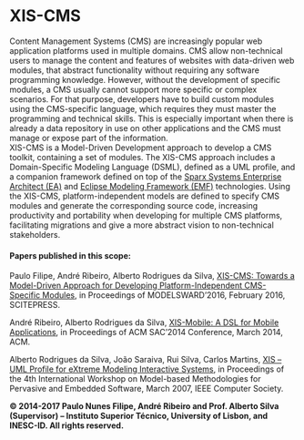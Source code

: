 # XIS-CMS
Content Management Systems (CMS) are increasingly popular web application platforms used in multiple domains. CMS allow non-technical users to manage the content and features of websites with data-driven web modules, that abstract functionality without requiring any software programming knowledge. However, without the development of specific modules, a CMS usually cannot support more specific or complex scenarios. For that purpose, developers have to build custom modules using the CMS-specific language, which requires they must master the programming and technical skills. This is especially important when there is already a data repository in use on other applications and the CMS must manage or expose part of the information.  
    XIS-CMS is a Model-Driven Development approach to develop a CMS toolkit, containing a set of modules. The XIS-CMS approach includes a Domain-Specific Modeling Language (DSML), defined as a UML profile, and a companion framework defined on top of the [Sparx Systems Enterprise Architect (EA)](http://www.sparxsystems.com/products/ea/index.html) and [Eclipse Modeling Framework (EMF)](http://www.eclipse.org/modeling/emf) technologies. Using the XIS-CMS, platform-independent models are defined to specify CMS modules and generate the corresponding source code, increasing productivity and portability when developing for multiple CMS platforms, facilitating migrations and give a more abstract vision to non-technical stakeholders.


#### Papers published in this scope:

Paulo Filipe, André Ribeiro, Alberto Rodrigues da Silva, [XIS-CMS: Towards a Model-Driven Approach for Developing Platform-Independent CMS-Specific Modules](http://isg.inesc-id.pt/alb/static/papers/2016/c135-pf-XIS-CMS.pdf), in Proceedings of MODELSWARD’2016, February 2016, SCITEPRESS.

André Ribeiro, Alberto Rodrigues da Silva, [XIS-Mobile: A DSL for Mobile Applications](http://isg.inesc-id.pt/alb/static/papers/2014/c120-ar-SAC-2014.pdf), in Proceedings of ACM SAC’2014 Conference, March 2014, ACM.  

Alberto Rodrigues da Silva, João Saraiva, Rui Silva, Carlos Martins, [XIS – UML Profile for eXtreme Modeling Interactive Systems](http://isg.inesc-id.pt/alb/static/papers/2007/i68-as-XISUMLProfile-MOMPES2007.pdf), in Proceedings of the 4th International Workshop on Model-based Methodologies for Pervasive and Embedded Software, March 2007, IEEE Computer Society. 

**© 2014-2017 Paulo Nunes Filipe, André Ribeiro and Prof. Alberto Silva (Supervisor) – Instituto Superior Técnico, University of Lisbon, and INESC-ID. All rights reserved.**
